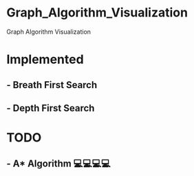 # Graph_Algorithm_Visualization
 Graph Algorithm Visualization

# Implemented
## - Breath First Search
## - Depth First Search

# TODO
## - A* Algorithm 💻💻💻💻

